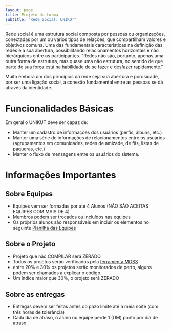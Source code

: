 ```yaml
---
layout: page
title: Projeto da turma
subtitle: "Rede Social: UNIKUT"
---
```


Rede social é uma estrutura social composta por pessoas ou organizações, conectadas por um ou vários tipos de relações, que compartilham valores e objetivos comuns. Uma das fundamentais características na definição das redes é a sua abertura, possibilitando relacionamentos horizontais e não hierárquicos entre os participantes. "Redes não são, portanto, apenas uma outra forma de estrutura, mas quase uma não estrutura, no sentido de que parte de sua força está na habilidade de se fazer e desfazer rapidamente."

Muito embora um dos princípios da rede seja sua abertura e porosidade, por ser uma ligação social, a conexão fundamental entre as pessoas se dá através da identidade.

# Funcionalidades Básicas

Em geral o UNIKUT deve ser capaz de:

- Manter um cadastro de informações dos usuários (perfis, álbuns, etc.)
- Manter uma série de informações de relacionamentos entre os usuários (agrupamentos em comunidades, redes de amizade, de fãs, listas de paqueras, etc.)
- Manter o fluxo de mensagens entre os usuários do sistema.

# Informações Importantes

## Sobre Equipes

- Equipes vem ser formadas por até 4 Alunos (NÃO SÃO ACEITAS EQUIPES COM MAIS DE 4)
- Membros podem ser trocados ou incluídos nas equipes
- Os próprios alunos são responsáveis em incluir os elementos no seguinte [Planilha das Equipes](https://docs.google.com/spreadsheets/d/1kHimE3t3mSA1hBR7iS71gOm9NGfJyL0_RApI3UgM4_4/edit?usp=sharing)

## Sobre o Projeto

- Projeto que não COMPILAR será ZERADO
- Todos os projetos serão verificados pela [ferramenta MOSS](https://theory.stanford.edu/~aiken/moss/)
- entre 20% e 30% os projetos serão monitorados de perto, alguns podem ser chamados a explicar o código.
- Um índice maior que 30%, o projeto será ZERADO

## Sobre as entregas

- Entregas devem ser feitas antes do pazo limite até a meia noite (com três horas de tolerância)
- Cada dia de atraso, o aluno ou equipe perde 1 (UM) ponto por dia de atraso. 
